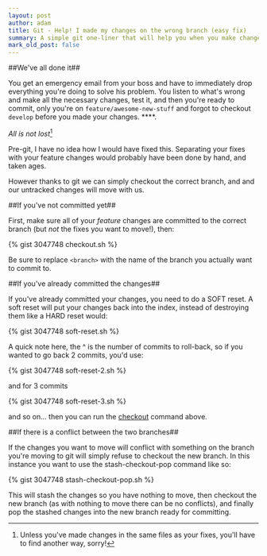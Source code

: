 ```yaml
---
layout: post
author: adam
title: Git - Help! I made my changes on the wrong branch (easy fix)
summary: A simple git one-liner that will help you when you make changes to the wrong branch
mark_old_post: false
---
```


##We've all done it##

You get an emergency email from your boss and have to immediately drop everything you're doing to solve his problem.  You listen to what's wrong and make all the necessary changes, test it, and then you're ready to commit, only you're on `feature/awesome-new-stuff` and forgot to checkout `develop` before you made your changes. \*\*\*\*.

_All is not lost_[^1]

Pre-git, I have no idea how I would have fixed this.  Separating your fixes with your feature changes would probably have been done by hand, and taken ages.

However thanks to git we can simply checkout the correct branch, and and our untracked changes will move with us.

##If you've not committed yet##

First, make sure all of your *feature* changes are committed to the correct branch (but *not* the fixes you want to move!), then:

{% gist 3047748 checkout.sh %}

Be sure to replace `<branch>` with the name of the branch you actually want to commit to.

##If you've already committed the changes##

If you've already committed your changes, you need to do a SOFT reset. A soft reset will put your changes back into the index, instead of destroying them like a HARD reset would:

{% gist 3047748 soft-reset.sh %}

A quick note here, the ^ is the number of commits to roll-back, so if you wanted to go back 2 commits, you'd use:

{% gist 3047748 soft-reset-2.sh %}

and for 3 commits

{% gist 3047748 soft-reset-3.sh %}

and so on... then you can run the [checkout](#if-youve-not-committed-yet) command above.

##If there is a conflict between the two branches##

If the changes you want to move will conflict with something on the branch you're moving to git will simply refuse to checkout the new branch.  In this instance you want to use the stash-checkout-pop command like so:

{% gist 3047748 stash-checkout-pop.sh %}

This will stash the changes so you have nothing to move, then checkout the new branch (as with nothing to move there can be no conflicts), and finally pop the stashed changes into the new branch ready for committing.

[^1]: Unless you've made changes in the same files as your fixes, you'll have to find another way, sorry!
